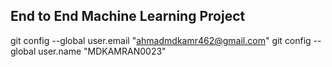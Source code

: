 ## End to End Machine Learning Project
git config --global user.email "ahmadmdkamr462@gmail.com"
 git config --global user.name "MDKAMRAN0023"